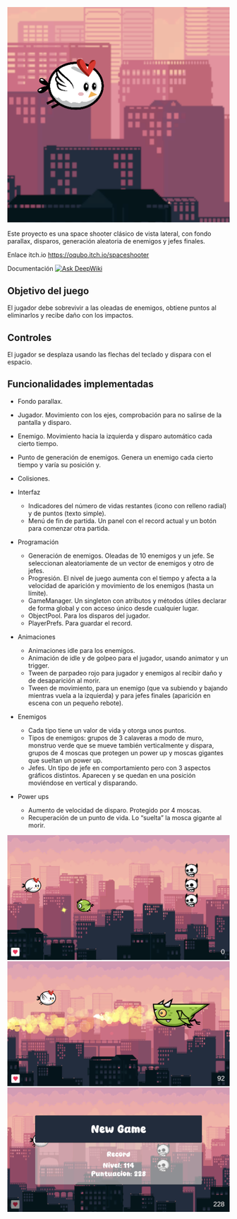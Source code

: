 
![](img/cover.png)

Este proyecto es una space shooter clásico de vista lateral, con fondo parallax, disparos, generación aleatoria de enemigos y jefes finales. 

Enlace itch.io https://oqubo.itch.io/spaceshooter

Documentación [![Ask DeepWiki](https://deepwiki.com/badge.svg)](https://deepwiki.com/oqubo/SpaceShooter)

## Objetivo del juego

El jugador debe sobrevivir a las oleadas de enemigos, obtiene puntos al eliminarlos y recibe daño con los impactos.  

## Controles

El jugador se desplaza usando las flechas del teclado y dispara con el espacio.

## Funcionalidades implementadas

- Fondo parallax.
- Jugador. Movimiento con los ejes, comprobación para no salirse de la pantalla y disparo.
- Enemigo. Movimiento hacia la izquierda y disparo automático cada cierto tiempo.
- Punto de generación de enemigos. Genera un enemigo cada cierto tiempo y varía su posición y. 
- Colisiones.

- Interfaz
    - Indicadores del número de vidas restantes (icono con relleno radial) y de puntos (texto simple).
    - Menú de fin de partida. Un panel con el record actual y un botón para comenzar otra partida.

- Programación
    - Generación de enemigos. Oleadas de 10 enemigos y un jefe. Se seleccionan aleatoriamente de un vector de enemigos y otro de jefes. 
    - Progresión. El nivel de juego aumenta con el tiempo y afecta a la velocidad de aparición y movimiento de los enemigos (hasta un límite).
    - GameManager. Un singleton con atributos y métodos útiles declarar de forma global y con acceso único desde cualquier lugar. 
    - ObjectPool. Para los disparos del jugador.
    - PlayerPrefs. Para guardar el record.

- Animaciones
    - Animaciones idle para los enemigos.
    - Animación de idle y de golpeo para el jugador, usando animator y un trigger. 
    - Tween de parpadeo rojo para jugador y enemigos al recibir daño y de desaparición al morir.
    - Tween de movimiento, para un enemigo (que va subiendo y bajando mientras vuela a la izquierda) y para jefes finales (aparición en escena con un pequeño rebote). 

- Enemigos
    - Cada tipo tiene un valor de vida y otorga unos puntos. 
    - Tipos de enemigos: grupos de 3 calaveras a modo de muro, monstruo verde que se mueve también verticalmente y dispara, grupos de 4 moscas que protegen un power up y moscas gigantes que sueltan un power up. 
    - Jefes. Un tipo de jefe en comportamiento pero con 3 aspectos gráficos distintos. Aparecen y se quedan en una posición moviéndose en vertical y disparando. 

- Power ups
    - Aumento de velocidad de disparo. Protegido por 4 moscas.
    - Recuperación de un punto de vida. Lo “suelta” la mosca gigante al morir.
              

![](img/s1.png) 
![](img/s2.png) 
![](img/s3.png) 

